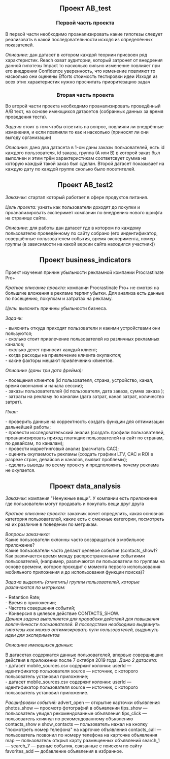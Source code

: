 <h2 align="center">Проект AB_test</h2>

<p>
<h3  align="center">Первой часть проекта</h3> 
В первой части необходимо проанализировать какие гипотезы следует реализовать в какой последовательности исходя из определённых показателей.
</p>
<p>
<i> Описание: </i> 
дан датасет в котором каждой теориии присвоен ряд характеристик.
Reach охват аудитории, который затронет от внедрения данной гипотезы Impact то насколько сильно изменение повлияет при его внедрении Confidence уверенность, что изменение повлияют то насколько они оценены Efforts стоимость тестировки идеи Изходя из всех этих характеристик нужно просчитать приоритезацию задач
 </p>
<h3  align="center" >Вторая часть проекта</h3>
<p>
Во второй части проекта необходимо проанализировать проведённый А/В тест, на основе имеющихся датасетов (собранных данных за время проведения теста). 
</p>
<p>
<i>Задача</i> стоит в том чтобы ответить на вопрос, повлияли ли внедрённые изменения, и если повлияли то как и насколько (приносят ли они выгоду организации)
</p>
<p>
<i> Описание: </i> 
дано два датасета в 1-ом даны заказы пользователей, есть id каждого пользователя, id заказа, группа (А или В) в которой заказ был выполнен и этим трём характеристикам соответсвует сумма на которую каждый такой заказ был сделан. Второй датасет показывает на каждую дату по каждой группе сколько было посетителей.
</p>

<h2 align="center">Проект AB_test2</h2>
<p>
 <i>Заказчик:</i>
 стартап который работает в сфере продуктов питания.
 </p>
 <p>
 <i>Цель проекта:</i>
 узнать как пользователи доходят до покупки и проанализировать эксперимет компании по внедрению нового шрифта на странице сайта.
 </p>
 <p>
 <i>Описание:</i>
 для работы дан датасет где в котором по каждому пользователю проведённому по сайту собрано (его индентификатор, совершённые пользователем события, время эксперимента, номер группы (в зависимости на какой версии сайта находился участник))
 </p>
 
 <h2 align="center">Проект business_indicators</h2>
 <p>
 Проект изучения причин убыльности рекламной компании Procrastinate Pro+
 </p>
 <p>
 <i>Краткое описание проекта:</i>
 компании Procrastinate Pro+ не смотря на большгие вложения в рекламе терпит убытки. Для анализа есть данные по посещению, покупкам и затратах на рекламу.
</p>
<p>
 <i>Цель:</i>
 выяснить причины убыльности бизнеса.
</p>
<p>
<i>Задачи:</i>
 </p>
 <p>
 - выяснить откуда приходят пользователи и какими устройствами они пользуются;<br>
 - сколько стоит привлечение пользователей из различных рекламных каналов;<br>
 - сколько денег приносит каждый клиент;<br>
 - когда расходы на привлечение клиента окупаются;<br>
 - какие факторы мешают привлечению клиентов.
</p>
<p>
 <i>Описание (даны три дата фрейма):</i>
 </p>
<p>
 - посещения клиентов (id пользователя, страна, устройство, канал, время окончания и начала сессии);<br>
- заказы пользоватетелей (id пользователя, дата заказа, сумма заказа );<br>
- затраты на рекламу по каналам (дата затрат, канал затрат, количество затрат).
</p>

 <i>План:</i>
</p>
<p>
- проверить данные на корректность создать функции для оптимизации дальнейшей работы;<br>
- провести исследовательский анализ (создать профили пользователей, проанализировать приход платящих пользователей на сайт по странам, по девайсам, по каналам);<br>
- провести маркетинговый анализ (расчитать САС);<br>
- оценить окупаемость рекламы (создать графики LTV, CAC и ROI в разрезе стран, девайсов и каналов, выявит проблемы);<br>
- сделать выводы по всему проекту и предположить почему реклама не окупается.
</p>

<h2 align="center">Проект data_analysis</h2>
 <p>
 <i>Заказчик:</i>
 компания "Ненужные вещи". У компании есть приложение где пользователи могут продавать и покупать вещи друг друга
 </p>
 <p>
 <i>Краткое описание проекта:</i>
 заказчик хочет определить, какая основная категория пользователей, какие есть с смежные категории, посмотреть на их различие в поведении по метрикам.
</p>
<p>
 <i>Вопросы заказчика:</i><br>
Какие пользователи склонны часто возвращаться в мобильное приложение?<br>
Какие пользователи часто делают целевое событие (contacts_show)?<br>
Как различается время между распространенными событиями пользователей, (например, различаются ли пользователи по группам на основе времени, которое проходит с момента первого использования мобильного приложения и до использования функции поиска)?
</p>
<p>
 <i>Задача выделить (отметить) группы пользователей, которые различаются по метрикам:</i>
</p>
<p>
- Retantion Rate;<br>
- Время в приложении;<br>
- Частота совершения событий;<br>
- Конверсия в целевое действие CONTACTS_SHOW.<br>
<i> Данная задача выполняется для прорабоки действий для повышения вовлечённости пользователей. В последствии необходимо выдвинуть гипотезы как можно оптимизировать пути пользователей, выдвинуть идеи для экспериментов</i>
</p>
 <p>
  <i>Описание имеющихся данных:</i>
</p>
<p>
 В датасетах содержатся данные пользователей, впервые совершивших действия в приложении после 7 октября 2019 года.
 <i>Дано 2 датасета:</i> <br>
- датасет mobile_sources.csv содержит колонки: userId — идентификатор пользователя source — источник, с которого пользователь установил приложение;<br>
- датасет mobile_sources.csv содержит колонки: userId — идентификатор пользователя source — источник, с которого пользователь установил приложение.<br>
 </p>
 <p>
 <i>Расшифровки событий:</i>
 advert_open — открытие карточки объявления photos_show — просмотр фотографий в объявлении tips_show — пользователь увидел рекомендованные объявления tips_click — пользователь кликнул по рекомендованному объявлению contacts_show и show_contacts — пользователь нажал на кнопку "посмотреть номер телефона" на карточке объявления contacts_call — пользователь позвонил по номеру телефона на карточке объявления map — пользователь открыл карту размещенных объявлений search_1 — search_7 — разные события, связанные с поиском по сайту favorites_add — добавление объявления в избранное. <br>
 
</p>
 


<i></i>
<p>
</p>
























